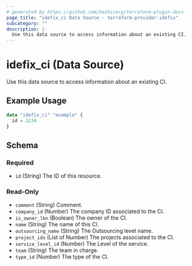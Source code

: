 ```yaml
---
# generated by https://github.com/hashicorp/terraform-plugin-docs
page_title: "idefix_ci Data Source - terraform-provider-idefix"
subcategory: ""
description: |-
  Use this data source to access information about an existing CI.
---
```


# idefix_ci (Data Source)

Use this data source to access information about an existing CI.

## Example Usage

```terraform
data "idefix_ci" "example" {
  id = 1234
}
```

<!-- schema generated by tfplugindocs -->
## Schema

### Required

- `id` (String) The ID of this resource.

### Read-Only

- `comment` (String) Comment.
- `company_id` (Number) The company ID associated to the CI.
- `is_owner_lbn` (Boolean) The owner of the CI.
- `name` (String) The name of this CI.
- `outsourcing_name` (String) The Outsourcing level name.
- `project_ids` (List of Number) The projects associated to the CI.
- `service_level_id` (Number) The Level of the service.
- `team` (String) The team in charge.
- `type_id` (Number) The type of the CI.


